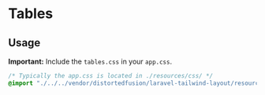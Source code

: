 # Tables

## Usage

**Important:** Include the `tables.css` in your `app.css`.

```css
/* Typically the app.css is located in ./resources/css/ */
@import "./../../vendor/distortedfusion/laravel-tailwind-layout/resources/css/tables.css";
```
